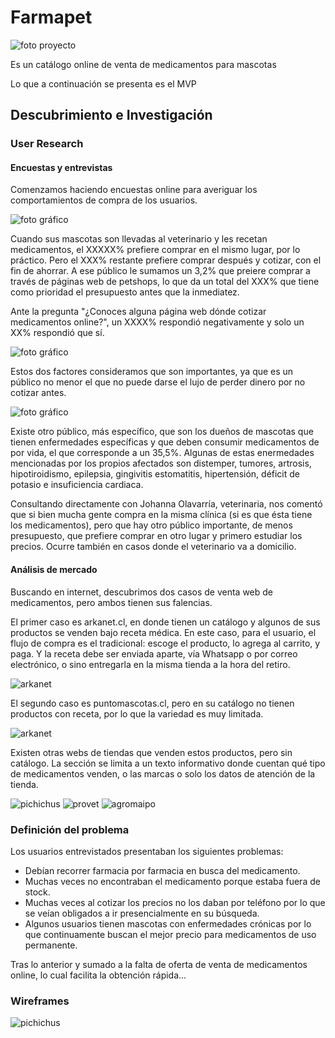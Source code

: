 # Farmapet

![foto proyecto](img-readme/proyectoFinal.png)

Es un catálogo online de venta de medicamentos para mascotas

Lo que a continuación se presenta es el MVP


## Descubrimiento e Investigación

### User Research
#### Encuestas y entrevistas

Comenzamos haciendo encuestas online para averiguar los comportamientos de compra de los usuarios.

![foto gráfico](img-readme/encuesta-1.jpg)

Cuando sus mascotas son llevadas al veterinario y les recetan medicamentos, el XXXXX% prefiere comprar en el mismo lugar, por lo práctico.
Pero el XXX% restante prefiere comprar después y cotizar, con el fin de ahorrar. A ese público le sumamos un 3,2% que preiere comprar a través de páginas web de petshops, lo que da un total del XXX% que tiene como prioridad el presupuesto antes que la inmediatez.

Ante la pregunta "¿Conoces alguna página web dónde cotizar medicamentos online?", un XXXX% respondió negativamente y solo un XX% respondió que sí.

![foto gráfico](img-readme/encuesta-2.jpg)

Estos dos factores consideramos que son importantes, ya que es un público no menor el que no puede darse el lujo de perder dinero por no cotizar antes. 

![foto gráfico](img-readme/encuesta-4.jpg)

Existe otro público, más específico, que son los dueños de mascotas que tienen enfermedades específicas y que deben consumir medicamentos de por vida, el que corresponde a un 35,5%. Algunas de estas enermedades mencionadas por los propios afectados son distemper, tumores, artrosis, hipotiroidismo, epilepsia, gingivitis estomatitis, hipertensión, déficit de potasio e insuficiencia cardiaca.

Consultando directamente con Johanna Olavarría, veterinaria, nos comentó que si bien mucha gente compra en la misma clínica (si es que ésta tiene los medicamentos), pero que hay otro público importante, de menos presupuesto, que prefiere comprar en otro lugar y primero estudiar los precios. Ocurre también en casos donde el veterinario va a domicilio. 


#### Análisis de mercado

Buscando en internet, descubrimos dos casos de venta web de medicamentos, pero ambos tienen sus falencias.

El primer caso es arkanet.cl, en donde tienen un catálogo y algunos de sus productos se venden bajo receta médica. En este caso, para el usuario, el flujo de compra es el tradicional: escoge el producto, lo agrega al carrito, y paga. Y la receta debe ser enviada aparte, vía Whatsapp o por correo electrónico, o sino entregarla en la misma tienda a la hora del retiro.

![arkanet](img-readme/arkanet.jpg)

El segundo caso es puntomascotas.cl, pero en su catálogo no tienen productos con receta, por lo que la variedad es muy limitada.

![arkanet](img-readme/mercado-puntomascotas.jpg)

Existen otras webs de tiendas que venden estos productos, pero sin catálogo. La sección se limita a un texto informativo donde cuentan qué tipo de medicamentos venden, o las marcas o solo los datos de atención de la tienda.

![pichichus](img-readme/mercado-pichichus.jpg)
![provet](img-readme/mercado-provet.jpg)
![agromaipo](img-readme/mercado-agromaipo.jpg)

### Definición del problema

Los usuarios entrevistados presentaban los siguientes problemas:

* Debían recorrer farmacia por farmacia en busca del medicamento.
* Muchas veces no encontraban el medicamento porque estaba fuera de stock.
* Muchas veces al cotizar los precios no los daban por teléfono por lo que se veían obligados a ir presencialmente en su búsqueda.
* Algunos usuarios tienen mascotas con enfermedades crónicas por lo que continuamente buscan el mejor precio para medicamentos de uso permanente.

Tras lo anterior y sumado a la falta de oferta de venta de medicamentos online, lo cual facilita la obtención rápida...

### Wireframes

![pichichus](img-readme/wireframes.jpg)


